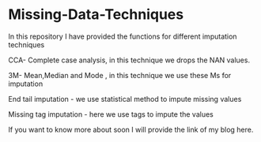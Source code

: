 # Missing-Data-Techniques
In this repository I have provided the functions for different imputation techniques 

CCA- Complete case analysis, in this technique we drops the NAN values.

3M- Mean,Median and Mode , in this technique we use these Ms for imputation

End tail imputation - we use statistical method to impute missing values

Missing tag imputation - here we use tags to impute the values 

If you want to know more about soon I will provide the link of my blog here.
